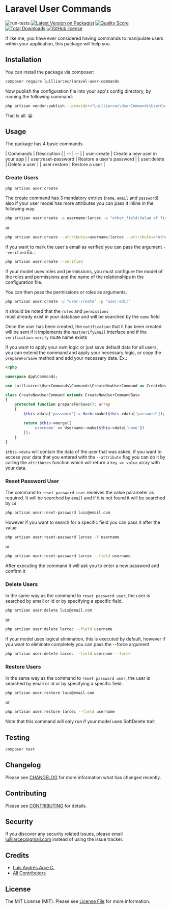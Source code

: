 # Laravel User Commands

![run-tests](https://github.com/luilliarcec/laravel-user-commands/workflows/run-tests/badge.svg)
[![Latest Version on Packagist](https://img.shields.io/packagist/v/luilliarcec/laravel-user-commands.svg)](https://packagist.org/packages/luilliarcec/laravel-user-commands)
[![Quality Score](https://img.shields.io/scrutinizer/g/luilliarcec/laravel-user-commands)](https://scrutinizer-ci.com/g/luilliarcec/laravel-user-commands)
[![Total Downloads](https://img.shields.io/packagist/dt/luilliarcec/laravel-user-commands)](https://packagist.org/packages/luilliarcec/laravel-user-commands)
[![GitHub license](https://img.shields.io/github/license/luilliarcec/laravel-user-commands)](https://github.com/luilliarcec/laravel-user-commands/blob/develop/LICENSE.md)

If like me, you have ever considered having commands to manipulate users within your application, this package will help
you.

## Installation

You can install the package via composer:

```bash
composer require luilliarcec/laravel-user-commands
```

Now publish the configuration file into your app's config directory, by running the following command:

```bash
php artisan vendor:publish --provider="Luilliarcec\UserCommands\UserCommandsServiceProvider"
```

That is all. 😀

## Usage

The package has 4 basic commands

| Commands | Description | | -- | -- | | user:create | Create a new user in your app | | user:reset-password | Restore a
user's password | | user:delete | Delete a user | | user:restore | Restore a user |

### Create Users

```bash
php artisan user:create
```

The create command has 3 mandatory entries
(`name`, `email` and `password`) also if your user model has more attributes you can pass it inline in the following
way.

```bash
php artisan user:create -a username:larcec -a "other_field:Value of field"
```

or

```bash
php artisan user:create --attributes=username:larcec --attributes="other_field:Value of field"
```

If you want to mark the user's email as verified you can pass the argument `--verified` Ex.:

```bash
php artisan user:create --verified
```

If your model uses roles and permissions, you must configure the model of the roles and permissions and the name of the
relationships in the configuration file.

You can then pass the permissions or roles as arguments.

```bash
php artisan user:create -p "user-create" -p "user-edit"
```

It should be noted that the `roles` and `permissions`  
must already exist in your database and will be searched by the `name` field

Once the user has been created, the `notification` that it has been created will be sent if it implements
the `MustVerifyEmail` interface and if the `verification.verify` route name exists

If you want to apply your own logic or just save default data for all users, you can extend the command and apply your
necessary logic, or copy the `prepareForSave` method and add your necessary data. Ex.:

```php
<?php

namespace App\Commands;

use Luilliarcec\UserCommands\Commands\CreateNewUserCommand as CreateNewUserCommandBase;

class CreateNewUserCommand extends CreateNewUserCommandBase
{
    protected function prepareForSave(): array
    {
        $this->data['password'] = Hash::make($this->data['password']);

        return $this->merge([
            'username' => Username::make($this->data['name'])
        ]);
    }
}
```

`$this->data` will contain the data of the user that was asked, if you want to access your data that you entered with
the `--attribute` flag you can do it by calling the `attributes` function which will return a `key => value` 
array with your data.

### Reset Password User

The command to `reset password user` receives the value parameter as required. It will be searched by `email` and if it
is not found it will be searched by `id`

```bash
php artisan user:reset-password luis@email.com
```

However if you want to search for a specific field you can pass it after the value

```bash
php artisan user:reset-password larcec -f username
```

or

```bash
php artisan user:reset-password larcec --field username
```

After executing the command it will ask you to enter a new password and confirm it

### Delete Users

In the same way as the command to `reset password user`, the user is searched by email or id or by specifying a specific
field.

```bash
php artisan user:delete luis@email.com
```

or

```bash
php artisan user:delete larcec --field username
```

If your model uses logical elimination, this is executed by default, however if you want to eliminate completely you can
pass the --force argument

```bash
php artisan user:delete larcec --field username --force
```

### Restore Users

In the same way as the command to `reset password user`, the user is searched by email or id or by specifying a specific
field.

```bash
php artisan user:restore luis@email.com
```

or

```bash
php artisan user:restore larcec --field username
```

Note that this command will only run if your model uses SoftDelete trait

## Testing

``` bash
composer test
```

## Changelog

Please see [CHANGELOG](CHANGELOG.md) for more information what has changed recently.

## Contributing

Please see [CONTRIBUTING](CONTRIBUTING.md) for details.

## Security

If you discover any security related issues, please email luilliarcec@gmail.com instead of using the issue tracker.

## Credits

- [Luis Andrés Arce C.](https://github.com/luilliarcec)
- [All Contributors](../../contributors)

## License

The MIT License (MIT). Please see [License File](LICENSE.md) for more information.

